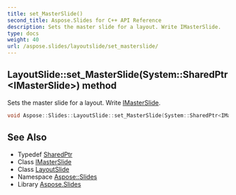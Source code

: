 ```yaml
---
title: set_MasterSlide()
second_title: Aspose.Slides for C++ API Reference
description: Sets the master slide for a layout. Write IMasterSlide.
type: docs
weight: 40
url: /aspose.slides/layoutslide/set_masterslide/
---
```

## LayoutSlide::set_MasterSlide(System::SharedPtr\<IMasterSlide\>) method


Sets the master slide for a layout. Write [IMasterSlide](../../imasterslide/).

```cpp
void Aspose::Slides::LayoutSlide::set_MasterSlide(System::SharedPtr<IMasterSlide> value) override
```

## See Also

* Typedef [SharedPtr](../../../system/sharedptr/)
* Class [IMasterSlide](../../imasterslide/)
* Class [LayoutSlide](../)
* Namespace [Aspose::Slides](../../)
* Library [Aspose.Slides](../../../)